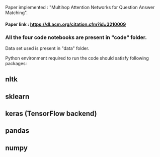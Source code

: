Paper implemented : "Multihop Attention Networks for Question Answer Matching". 
#### Paper link : https://dl.acm.org/citation.cfm?id=3210009
### All the four code notebooks are present in "code" folder.
Data set used is present in "data" folder.

Python environment required to run the code should satisfy following packages:
## nltk
## sklearn
## keras (TensorFlow backend)
## pandas
## numpy
